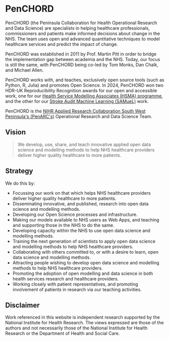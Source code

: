 # PenCHORD

PenCHORD (the Peninsula Collaboration for Health Operational Research and Data Science) are specialists in helping healthcare professionals, commissioners and patients make informed decisions about change in the NHS. The team uses open and advanced quantitative techniques to model healthcare services and predict the impact of change.

PenCHORD was established in 2011 by Prof. Martin Pitt in order to bridge the implementation gap between academia and the NHS. Today, our focus is still the same, with PenCHORD being co-led by Tom Monks, Dan Chalk, and Michael Allen.

PenCHORD works with, and teaches, exclusively open source tools (such as Python, R, Julia) and promotes Open Science. In 2024, PenCHORD won two HDR-UK Reproducibility Recognition awards for our open and accessible work, one for our [Health Service Modelling Associates (HSMA) programme](https://arc-swp.nihr.ac.uk/training-type/health-service-modelling-associates-programme-hsma/), and the other for our [Stroke Audit Machine Learning (SAMueL)](https://penchord.github.io/web/project_pages/samuel_1.html) work.

PenCHORD is the [NIHR Applied Research Collaboration South West Peninsula's (PenARC's)](https://arc-swp.nihr.ac.uk/about-penarc/) Operational Research and Data Science Team.

## Vision
> We develop, use, share, and teach innovative applied open data science and modelling methods to help NHS healthcare providers deliver higher quality healthcare to more patients.

## Strategy

We do this by:

* Focussing our work on that which helps NHS healthcare providers deliver higher quality healthcare to more patients.
* Disseminating innovative, and published, research into open data science and modelling methods.
* Developing our Open Science processes and infrastructure.
* Making our models available to NHS users as Web Apps, and teaching and supporting those in the NHS to do the same.
* Developing capacity within the NHS to use open data science and modelling methods.
* Training the next generation of scientists to apply open data science and modelling methods to help NHS healthcare providers.
* Collaborating with others committed to, or with a desire to learn, open data science and modelling methods.
* Attracting people wishing to develop open data science and modelling methods to help NHS healthcare providers.
* Promoting the adoption of open modelling and data science in both health services research and healthcare providers.
* Working closely with patient representatives, and promoting involvement of patients in research via our teaching activities.

## Disclaimer

Work referenced in this website is independent research supported by the National Institute for Health Research. The views expressed are those of the authors and not necessarily those of the National Institute for Health Research or the Department of Health and Social Care.
